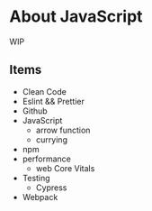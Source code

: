 # About JavaScript

WIP

## Items

- Clean Code
- Eslint && Prettier
- Github
- JavaScript
  - arrow function
  - currying
- npm
- performance
  - web Core Vitals
- Testing
  - Cypress
- Webpack

